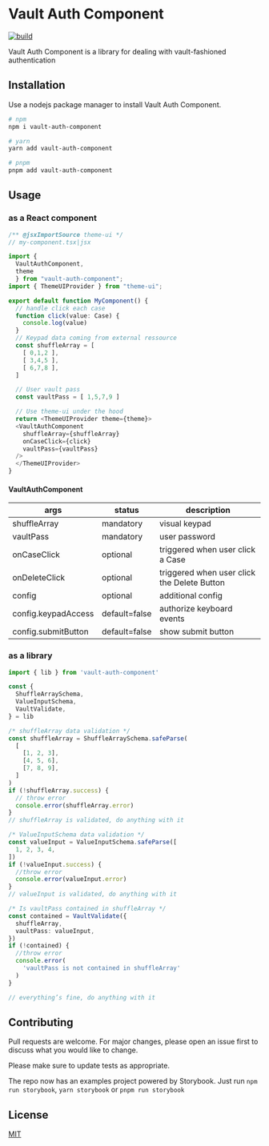 # Vault Auth Component

[![build](https://github.com/jerome-bienaime/vaultauth/actions/workflows/npm-build.yml/badge.svg)](https://github.com/jerome-bienaime/vaultauth/actions/workflows/npm-build.yml)

Vault Auth Component is a library for dealing with
vault-fashioned authentication

## Installation

Use a nodejs package manager to install Vault Auth Component.

```bash
# npm
npm i vault-auth-component

# yarn
yarn add vault-auth-component

# pnpm
pnpm add vault-auth-component
```

## Usage

### as a React component

```typescript
/** @jsxImportSource theme-ui */
// my-component.tsx|jsx

import {
  VaultAuthComponent,
  theme
  } from "vault-auth-component";
import { ThemeUIProvider } from "theme-ui";

export default function MyComponent() {
  // handle click each case
  function click(value: Case) {
    console.log(value)
  }
  // Keypad data coming from external ressource
  const shuffleArray = [
    [ 0,1,2 ],
    [ 3,4,5 ],
    [ 6,7,8 ],
  ]

  // User vault pass
  const vaultPass = [ 1,5,7,9 ]

  // Use theme-ui under the hood
  return <ThemeUIProvider theme={theme}>
  <VaultAuthComponent
    shuffleArray={shuffleArray}
    onCaseClick={click}
    vaultPass={vaultPass}
  />
  </ThemeUIProvider>
}
```

#### VaultAuthComponent

| args                | status        | description                                 |
| ------------------- | ------------- | ------------------------------------------- |
| shuffleArray        | mandatory     | visual keypad                               |
| vaultPass           | mandatory     | user password                               |
| onCaseClick         | optional      | triggered when user click a Case            |
| onDeleteClick       | optional      | triggered when user click the Delete Button |
| config              | optional      | additional config                           |
| config.keypadAccess | default=false | authorize keyboard events                   |
| config.submitButton | default=false | show submit button                          |

### as a library

```typescript
import { lib } from 'vault-auth-component'

const {
  ShuffleArraySchema,
  ValueInputSchema,
  VaultValidate,
} = lib

/* shuffleArray data validation */
const shuffleArray = ShuffleArraySchema.safeParse(
  [
    [1, 2, 3],
    [4, 5, 6],
    [7, 8, 9],
  ]
)
if (!shuffleArray.success) {
  // throw error
  console.error(shuffleArray.error)
}
// shuffleArray is validated, do anything with it

/* ValueInputSchema data validation */
const valueInput = ValueInputSchema.safeParse([
  1, 2, 3, 4,
])
if (!valueInput.success) {
  //throw error
  console.error(valueInput.error)
}
// valueInput is validated, do anything with it

/* Is vaultPass contained in shuffleArray */
const contained = VaultValidate({
  shuffleArray,
  vaultPass: valueInput,
})
if (!contained) {
  //throw error
  console.error(
    'vaultPass is not contained in shuffleArray'
  )
}

// everything’s fine, do anything with it
```

## Contributing

Pull requests are welcome. For major changes, please open an issue first
to discuss what you would like to change.

Please make sure to update tests as appropriate.

The repo now has an examples project powered by Storybook. Just run `npm run storybook`, `yarn storybook` or `pnpm run storybook`

## License

[MIT](https://choosealicense.com/licenses/mit/)
